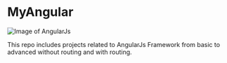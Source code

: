 # MyAngular
![Image of AngularJs](https://camo.githubusercontent.com/1e69ab49e036e577d4c651ebe8a7e43c95fb34a3/68747470733a2f2f616e67756c61726a732e6f72672f696d672f416e67756c61724a532d6c617267652e706e67)

This repo includes projects related to AngularJs Framework from basic to advanced without routing and with routing.
